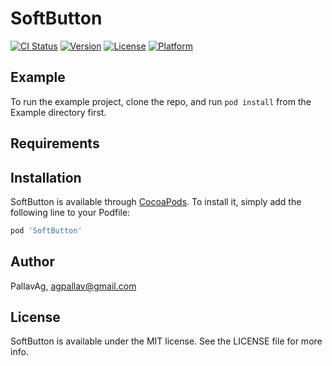# SoftButton

[![CI Status](https://img.shields.io/travis/PallavAg/SoftButton.svg?style=flat)](https://travis-ci.org/PallavAg/SoftButton)
[![Version](https://img.shields.io/cocoapods/v/SoftButton.svg?style=flat)](https://cocoapods.org/pods/SoftButton)
[![License](https://img.shields.io/cocoapods/l/SoftButton.svg?style=flat)](https://cocoapods.org/pods/SoftButton)
[![Platform](https://img.shields.io/cocoapods/p/SoftButton.svg?style=flat)](https://cocoapods.org/pods/SoftButton)

## Example

To run the example project, clone the repo, and run `pod install` from the Example directory first.

## Requirements

## Installation

SoftButton is available through [CocoaPods](https://cocoapods.org). To install
it, simply add the following line to your Podfile:

```ruby
pod 'SoftButton'
```

## Author

PallavAg, agpallav@gmail.com

## License

SoftButton is available under the MIT license. See the LICENSE file for more info.
